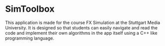 # SimToolbox
This application is made for the course FX Simulation at the Stuttgart Media University. It is designed so that students can easily navigate and read the code and implement their own algorithms in the app itself using a C++ like programming language.
